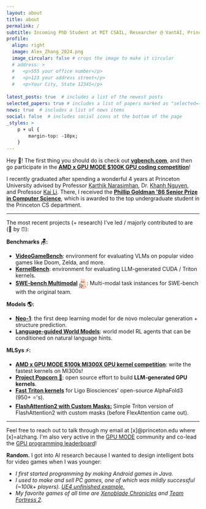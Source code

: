 ```yaml
---
layout: about
title: about
permalink: /
subtitle: Incoming PhD Student at MIT CSAIL, Researcher @ VantAI, Princeton CS '24
profile:
  align: right
  image: Alex_Zhang_2024.png
  image_circular: false # crops the image to make it circular
  # address: >
  #   <p>555 your office number</p>
  #   <p>123 your address street</p>
  #   <p>Your City, State 12345</p>

latest_posts: true  # includes a list of the newest posts
selected_papers: true # includes a list of papers marked as "selected={true}"
news: true  # includes a list of news items
social: false  # includes social icons at the bottom of the page
_styles: >
    p + ul {
        margin-top: -10px;
    }
---
```


Hey 👋! The first thing you should do is check out **[vgbench.com](https://www.vgbench.com/)**, and then go participate in the **[AMD x GPU MODE $100K GPU coding competition](https://www.datamonsters.com/amd-developer-challenge-2025)**!

I recently graduated after spending a wonderful 4 years at Princeton University advised by Professor <a href="https://www.cs.princeton.edu/~karthikn/">Karthik Narasimhan</a>, Dr. <a href="https://machineslearner.com">Khanh Nguyen</a>, and Professor <a href="https://www.cs.princeton.edu/~li/">Kai Li</a>. There, I received the **<a href="https://www.cs.princeton.edu/news/class-day-department-celebrates-accomplishments-graduates">Phillip Goldman '86 Senior Prize in Computer Science</a>**, which is awarded to the top undergraduate student in the Princeton CS department.


<hr>
<p style="margin-bottom: 0.5rem;">The most recent projects (+ research) I've led / majorly contributed to are (🔀 by ⏰):</p>
<p style="margin-bottom: 0.5rem;"><b>Benchmarks 🪑:</b></p>
<ul>
<li> <b><a href="https://vgbench.com">VideoGameBench</a></b>: environment for evaluating VLMs on popular video games like Doom, Zelda, and more.</li>
<li> <b><a href="https://arxiv.org/abs/2502.10517v1">KernelBench</a></b>: environment for evaluating LLM-generated CUDA / Triton kernels.</li>
<li> <a href="https://www.swebench.com/multimodal.html"><b>SWE-bench Multimodal</b></a> <img src="assets/img/swellamamm.png" alt="emoji" width="20" style="vertical-align: middle;">: Multi-modal task instances for SWE-bench with the original team. </li>
</ul>

<p style="margin-bottom: 0.5rem;"><b>Models 🌎:</b></p>
<ul>
<li> <a href="https://www.vant.ai/neo-1"><b>Neo-1</b></a>: the first deep learning model for de novo molecular generation + structure prediction. </li>
<li> <a href="https://arxiv.org/abs/2402.01695"><b>Language-guided World Models</b></a>: world model RL agents that can be conditioned on natural language hints. </li>
</ul>

<p style="margin-bottom: 0.5rem;"><b>MLSys ⚡:</b></p>
<ul>
<li> <a href="gpumode.com"><b>AMD x GPU MODE $100k MI300X GPU kernel competition</b></a>: write the fastest kernels on MI300s! </li>
<li> <a href="https://gpu-mode.github.io/popcorn/"><b>Project Popcorn 🍿</b></a>: open source effort to build <b>LLM-generated GPU kernels</b>. </li>
<li> <a href="https://github.com/Ligo-Biosciences/AlphaFold3?tab=readme-ov-file#msa-pair-averaging-efficiency"><b>Fast Triton kernels</b></a> for Ligo Biosciences' open-source AlphaFold3 (950+ ⭐'s). </li>
<li> <a href="https://github.com/alexzhang13/flashattention2-custom-mask"><b>FlashAttention2 with Custom Masks:</b></a> Simple Triton version of FlashAttention2 with custom masks (before FlexAttention came out). </li>
</ul>
<hr>
<!-- in  and <a href="https://arxiv.org/abs/2302.04449">guiding</a> agent behavior in different data modalities</b> to create more reliable, interpretable, and less data hungry AI models. I'm also very interested -->

Feel free to reach out to talk through
my email at [x]@princeton.edu where [x]=alzhang. 
I'm also very active in the <a href="https://www.youtube.com/channel/UCJgIbYl6C5no72a0NUAPcTA">GPU MODE</a> community and 
co-lead the <a href="https://www.gpumode.com/">GPU programming leaderboard</a>!

<p style="margin-bottom: 0.1rem;"><b>Random.</b> I got into AI research because I wanted to design intelligent bots for video games when I was younger:</p>
<ul>
<li> <em> I first started programming by making Android games in Java. </em> </li>
<li> <em> I used to make and sell PC games, one of which was mildly successful (~100k+ players). <a href="https://www.youtube.com/watch?v=6Mmfo44FxhA">UE4 unfinished example.</a> </em> </li>
<li> <em> My favorite games of all time are <a href="https://en.wikipedia.org/wiki/Xenoblade_Chronicles_(video_game)">Xenoblade Chronicles</a> and <a href="https://www.teamfortress.com/">Team Fortress 2</a>. </em> </li>
</ul>
